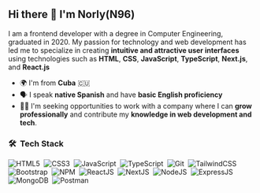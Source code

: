 ## Hi there 👋 I'm Norly(N96)


I am a frontend developer with a degree in Computer Engineering, graduated in 2020. My passion for technology and web development has led me to specialize in creating <strong>intuitive and attractive user interfaces</strong> using technologies such as <strong>HTML</strong>, <strong>CSS</strong>, <strong>JavaScript</strong>, <strong>TypeScript</strong>, <strong>Next.js</strong>, and <strong>React.js</strong>

- 🌍 I'm from **Cuba** 🇨🇺 
- 🗣 I speak **native Spanish** and have **basic English proficiency**
- 👨‍💻 I'm seeking opportunities to work with a company where I can **grow professionally** and contribute my **knowledge in web development and tech**.

### 🛠 &nbsp;Tech Stack

![HTML5](https://img.shields.io/badge/html5-%23E34F26.svg?style=for-the-badge&logo=html5&logoColor=white)&nbsp;
![CSS3](https://img.shields.io/badge/css3-%231572B6.svg?style=for-the-badge&logo=css3&logoColor=white)&nbsp;
![JavaScript](https://img.shields.io/badge/javascript-%23323330.svg?style=for-the-badge&logo=javascript&logoColor=%23F7DF1E)&nbsp;
![TypeScript](https://img.shields.io/badge/typescript-3178C6.svg?style=for-the-badge&logo=typescript&logoColor=white)&nbsp;
![Git](https://img.shields.io/badge/git-%23F05033.svg?style=for-the-badge&logo=git&logoColor=white)&nbsp;
![TailwindCSS](https://img.shields.io/badge/tailwindcss-%2338B2AC.svg?style=for-the-badge&logo=tailwind-css&logoColor=white)&nbsp;
![Bootstrap](https://img.shields.io/badge/bootstrap-%23563D7C.svg?style=for-the-badge&logo=bootstrap&logoColor=white)&nbsp;
![NPM](https://img.shields.io/badge/NPM-%23000000.svg?style=for-the-badge&logo=npm&logoColor=white)&nbsp;
![ReactJS](https://img.shields.io/badge/reactjs-61DAFB.svg?style=for-the-badge&logo=react&logoColor=black)&nbsp;
![NextJS](https://img.shields.io/badge/Next-black?style=for-the-badge&logo=next.js&logoColor=white)&nbsp;
![NodeJS](https://img.shields.io/badge/node.js-6DA55F?style=for-the-badge&logo=node.js&logoColor=white)&nbsp;
![ExpressJS](https://img.shields.io/badge/express-000000.svg?style=for-the-badge&logo=express&logoColor=white)&nbsp;
![MongoDB](https://img.shields.io/badge/MongoDB-%234ea94b.svg?style=for-the-badge&logo=mongodb&logoColor=white)&nbsp;
![Postman](https://img.shields.io/badge/Postman-FF6C37?style=for-the-badge&logo=postman&logoColor=white)&nbsp;

